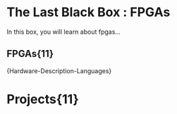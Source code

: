 # The Last Black Box : FPGAs
In this box, you will learn about fpgas...

## FPGAs{11}
{Hardware-Description-Languages}

# Projects{11}
